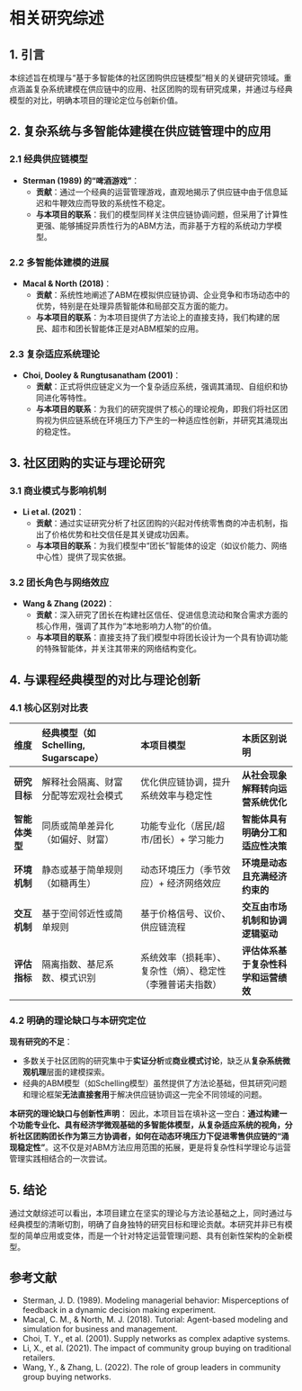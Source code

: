 # 相关研究综述

## 1. 引言

本综述旨在梳理与“基于多智能体的社区团购供应链模型”相关的关键研究领域。重点涵盖复杂系统建模在供应链中的应用、社区团购的现有研究成果，并通过与经典模型的对比，明确本项目的理论定位与创新价值。

## 2. 复杂系统与多智能体建模在供应链管理中的应用

### 2.1 经典供应链模型
- **Sterman (1989) 的“啤酒游戏”**：
  - **贡献**：通过一个经典的运营管理游戏，直观地揭示了供应链中由于信息延迟和牛鞭效应而导致的系统性不稳定。
  - **与本项目的联系**：我们的模型同样关注供应链协调问题，但采用了计算性更强、能够捕捉异质性行为的ABM方法，而非基于方程的系统动力学模型。

### 2.2 多智能体建模的进展
- **Macal & North (2018)**：
  - **贡献**：系统性地阐述了ABM在模拟供应链协调、企业竞争和市场动态中的优势，特别是在处理异质智能体和局部交互方面的能力。
  - **与本项目的联系**：为本项目提供了方法论上的直接支持，我们构建的居民、超市和团长智能体正是对ABM框架的应用。

### 2.3 复杂适应系统理论
- **Choi, Dooley & Rungtusanatham (2001)**：
  - **贡献**：正式将供应链定义为一个复杂适应系统，强调其涌现、自组织和协同进化等特性。
  - **与本项目的联系**：为我们的研究提供了核心的理论视角，即我们将社区团购视为供应链系统在环境压力下产生的一种适应性创新，并研究其涌现出的稳定性。

## 3. 社区团购的实证与理论研究

### 3.1 商业模式与影响机制
- **Li et al. (2021)**：
  - **贡献**：通过实证研究分析了社区团购的兴起对传统零售商的冲击机制，指出了价格优势和社交信任是其关键成功因素。
  - **与本项目的联系**：为我们模型中“团长”智能体的设定（如议价能力、网络中心性）提供了现实依据。

### 3.2 团长角色与网络效应
- **Wang & Zhang (2022)**：
  - **贡献**：深入研究了团长在构建社区信任、促进信息流动和聚合需求方面的核心作用，强调了其作为“本地影响力人物”的价值。
  - **与本项目的联系**：直接支持了我们模型中将团长设计为一个具有协调功能的特殊智能体，并关注其带来的网络结构变化。

## 4. 与课程经典模型的对比与理论创新

### 4.1 核心区别对比表

| 维度 | 经典模型（如 Schelling, Sugarscape） | 本项目模型 | **本质区别说明** |
| :--- | :--- | :--- | :--- |
| **研究目标** | 解释社会隔离、财富分配等宏观社会模式 | 优化供应链协调，提升系统效率与稳定性 | **从社会现象解释转向运营系统优化** |
| **智能体类型** | 同质或简单差异化（如偏好、财富） | 功能专业化（居民/超市/团长）+ 学习能力 | **智能体具有明确分工和适应性决策** |
| **环境机制** | 静态或基于简单规则（如糖再生） | 动态环境压力（季节效应）+ 经济网络效应 | **环境是动态且充满经济约束的** |
| **交互机制** | 基于空间邻近性或简单规则 | 基于价格信号、议价、供应链流程 | **交互由市场机制和协调逻辑驱动** |
| **评估指标** | 隔离指数、基尼系数、模式识别 | 系统效率（损耗率）、复杂性（熵）、稳定性（李雅普诺夫指数） | **评估体系基于复杂性科学和运营绩效** |

### 4.2 明确的理论缺口与本研究定位

**现有研究的不足**：
- 多数关于社区团购的研究集中于**实证分析**或**商业模式讨论**，缺乏从**复杂系统微观机理**层面的建模探索。
- 经典的ABM模型（如Schelling模型）虽然提供了方法论基础，但其研究问题和理论框架**无法直接套用**于解决供应链协调这一完全不同领域的问题。

**本研究的理论缺口与创新性声明**：
因此，本项目旨在填补这一空白：**通过构建一个功能专业化、具有经济学微观基础的多智能体模型，从复杂适应系统的视角，分析社区团购团长作为第三方协调者，如何在动态环境压力下促进零售供应链的“涌现稳定性”**。这不仅是对ABM方法应用范围的拓展，更是将复杂性科学理论与运营管理实践相结合的一次尝试。

## 5. 结论

通过文献综述可以看出，本项目建立在坚实的理论与方法论基础之上，同时通过与经典模型的清晰切割，明确了自身独特的研究目标和理论贡献。本研究并非已有模型的简单应用或变体，而是一个针对特定运营管理问题、具有创新性架构的全新模型。

## 参考文献
- Sterman, J. D. (1989). Modeling managerial behavior: Misperceptions of feedback in a dynamic decision making experiment.
- Macal, C. M., & North, M. J. (2018). Tutorial: Agent-based modeling and simulation for business and management.
- Choi, T. Y., et al. (2001). Supply networks as complex adaptive systems.
- Li, X., et al. (2021). The impact of community group buying on traditional retailers.
- Wang, Y., & Zhang, L. (2022). The role of group leaders in community group buying networks.
